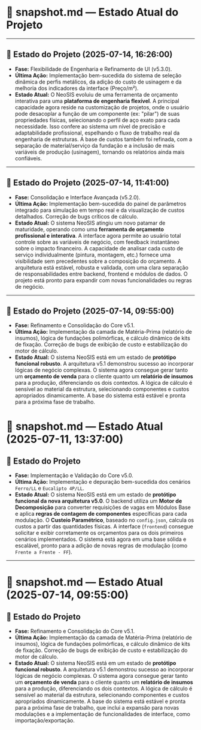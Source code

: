 # 📸 snapshot.md — Estado Atual do Projeto

---

## 🚀 Estado do Projeto (2025-07-14, 16:26:00)
- **Fase:** Flexibilidade de Engenharia e Refinamento de UI (v5.3.0).
- **Última Ação:** Implementação bem-sucedida do sistema de seleção dinâmica de perfis metálicos, da adição do custo de usinagem e da melhoria dos indicadores da interface (Preço/m²).
- **Estado Atual:** O NeoSIS evoluiu de uma ferramenta de orçamento interativa para uma **plataforma de engenharia flexível**. A principal capacidade agora reside na customização de projetos, onde o usuário pode desacoplar a função de um componente (ex: "pilar") de suas propriedades físicas, selecionando o perfil de aço exato para cada necessidade. Isso confere ao sistema um nível de precisão e adaptabilidade profissional, espelhando o fluxo de trabalho real da engenharia de estruturas. A base de custos também foi refinada, com a separação de material/serviço da fundação e a inclusão de mais variáveis de produção (usinagem), tornando os relatórios ainda mais confiáveis.

---

## 🚀 Estado do Projeto (2025-07-14, 11:41:00)
- **Fase:** Consolidação e Interface Avançada (v5.2.0).
- **Última Ação:** Implementação bem-sucedida do painel de parâmetros integrado para simulação em tempo real e da visualização de custos detalhados. Correção de bugs críticos de cálculo.
- **Estado Atual:** O sistema NeoSIS atingiu um novo patamar de maturidade, operando como uma **ferramenta de orçamento profissional e interativa**. A interface agora permite ao usuário total controle sobre as variáveis de negócio, com feedback instantâneo sobre o impacto financeiro. A capacidade de analisar cada custo de serviço individualmente (pintura, montagem, etc.) fornece uma visibilidade sem precedentes sobre a composição do orçamento. A arquitetura está estável, robusta e validada, com uma clara separação de responsabilidades entre backend, frontend e módulos de dados. O projeto está pronto para expandir com novas funcionalidades ou regras de negócio.

---

## 🚀 Estado do Projeto (2025-07-14, 09:55:00)
- **Fase:** Refinamento e Consolidação do Core v5.1.
- **Última Ação:** Implementação da camada de Matéria-Prima (relatório de insumos), lógica de fundações polimórficas, e cálculo dinâmico de kits de fixação. Correção de bugs de exibição de custo e estabilização do motor de cálculo.
- **Estado Atual:** O sistema NeoSIS está em um estado de **protótipo funcional robusto**. A arquitetura v5.1 demonstrou sucesso ao incorporar lógicas de negócio complexas. O sistema agora consegue gerar tanto um **orçamento de venda** para o cliente quanto um **relatório de insumos** para a produção, diferenciando os dois contextos. A lógica de cálculo é sensível ao material da estrutura, selecionando componentes e custos apropriados dinamicamente. A base do sistema está estável e pronta para a próxima fase de trabalho.


# 📸 snapshot.md — Estado Atual (2025-07-11, 13:37:00)



## 🚀 Estado do Projeto
- **Fase:** Implementação e Validação do Core v5.0.
- **Última Ação:** Implementação e depuração bem-sucedida dos cenários `Ferro/LL` e `Eucalipto 4P/LL`.
- **Estado Atual:** O sistema NeoSIS está em um estado de **protótipo funcional da nova arquitetura v5.0**. O backend utiliza um **Motor de Decomposição** para converter requisições de vagas em Módulos Base e aplica **regras de contagem de componentes** específicas para cada modulação. O **Custeio Paramétrico**, baseado no `config.json`, calcula os custos a partir das quantidades físicas. A interface (`frontend`) consegue solicitar e exibir corretamente os orçamentos para os dois primeiros cenários implementados. O sistema está agora em uma base sólida e escalável, pronto para a adição de novas regras de modulação (como `Frente a Frente - FF`).

---

# 📸 snapshot.md — Estado Atual (2025-07-14, 09:55:00)

## 🚀 Estado do Projeto
- **Fase:** Refinamento e Consolidação do Core v5.1.
- **Última Ação:** Implementação da camada de Matéria-Prima (relatório de insumos), lógica de fundações polimórficas, e cálculo dinâmico de kits de fixação. Correção de bugs de exibição de custo e estabilização do motor de cálculo.
- **Estado Atual:** O sistema NeoSIS está em um estado de **protótipo funcional robusto**. A arquitetura v5.1 demonstrou sucesso ao incorporar lógicas de negócio complexas. O sistema agora consegue gerar tanto um **orçamento de venda** para o cliente quanto um **relatório de insumos** para a produção, diferenciando os dois contextos. A lógica de cálculo é sensível ao material da estrutura, selecionando componentes e custos apropriados dinamicamente. A base do sistema está estável e pronta para a próxima fase de trabalho, que inclui a expansão para novas modulações e a implementação de funcionalidades de interface, como importação/exportação.